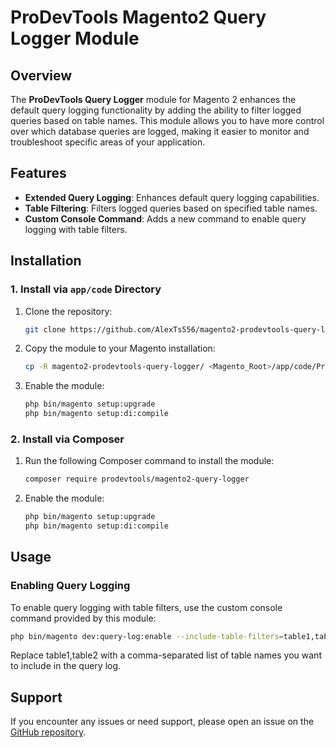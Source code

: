 # ProDevTools Magento2 Query Logger Module

## Overview

The **ProDevTools Query Logger** module for Magento 2 enhances the default query logging functionality by adding the ability to filter logged queries based on table names. This module allows you to have more control over which database queries are logged, making it easier to monitor and troubleshoot specific areas of your application.

## Features

- **Extended Query Logging**: Enhances default query logging capabilities.
- **Table Filtering**: Filters logged queries based on specified table names.
- **Custom Console Command**: Adds a new command to enable query logging with table filters.

## Installation

### 1. Install via `app/code` Directory

1. Clone the repository:

    ```bash
    git clone https://github.com/AlexTs556/magento2-prodevtools-query-logger.git
    ```

2. Copy the module to your Magento installation:

    ```bash
    cp -R magento2-prodevtools-query-logger/ <Magento_Root>/app/code/ProDevTools/QueryLogger/
    ```

3. Enable the module:

    ```bash
    php bin/magento setup:upgrade
    php bin/magento setup:di:compile
    ```

### 2. Install via Composer

1. Run the following Composer command to install the module:

    ```bash
    composer require prodevtools/magento2-query-logger
    ```

2. Enable the module:

    ```bash
    php bin/magento setup:upgrade
    php bin/magento setup:di:compile
    ```

## Usage

### Enabling Query Logging

To enable query logging with table filters, use the custom console command provided by this module:

```bash
php bin/magento dev:query-log:enable --include-table-filters=table1,table2
```
Replace table1,table2 with a comma-separated list of table names you want to include in the query log.

## Support

If you encounter any issues or need support, please open an issue on the [GitHub repository](https://github.com/AlexTs556/magento2-prodevtools-query-logger/issues).
